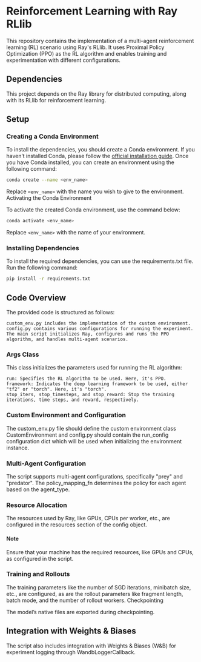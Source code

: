 # Reinforcement Learning with Ray RLlib

This repository contains the implementation of a multi-agent reinforcement learning (RL) scenario using Ray's RLlib. It uses Proximal Policy Optimization (PPO) as the RL algorithm and enables training and experimentation with different configurations.

## Dependencies
This project depends on the Ray library for distributed computing, along with its RLlib for reinforcement learning.

## Setup

### Creating a Conda Environment
To install the dependencies, you should create a Conda environment. If you haven’t installed Conda, please follow the [official installation guide](https://docs.conda.io/projects/conda/en/latest/user-guide/install/index.html). Once you have Conda installed, you can create an environment using the following command:

```sh
conda create --name <env_name>
```

Replace ```<env_name>``` with the name you wish to give to the environment.
Activating the Conda Environment

To activate the created Conda environment, use the command below:

```sh
conda activate <env_name>
```

Replace ```<env_name>``` with the name of your environment.

### Installing Dependencies

To install the required dependencies, you can use the requirements.txt file. Run the following command:

```sh
pip install -r requirements.txt
```

## Code Overview

The provided code is structured as follows:

    custom_env.py includes the implementation of the custom environment.
    config.py contains various configurations for running the experiment.
    The main script initializes Ray, configures and runs the PPO algorithm, and handles multi-agent scenarios.

### Args Class

This class initializes the parameters used for running the RL algorithm:

    run: Specifies the RL algorithm to be used. Here, it's PPO.
    framework: Indicates the deep learning framework to be used, either "tf2" or "torch". Here, it's "torch".
    stop_iters, stop_timesteps, and stop_reward: Stop the training iterations, time steps, and reward, respectively.

### Custom Environment and Configuration

The custom_env.py file should define the custom environment class CustomEnvironment and config.py should contain the run_config configuration dict which will be used when initializing the environment instance.
### Multi-Agent Configuration

The script supports multi-agent configurations, specifically "prey" and "predator". The policy_mapping_fn determines the policy for each agent based on the agent_type.
### Resource Allocation

The resources used by Ray, like GPUs, CPUs per worker, etc., are configured in the resources section of the config object.

#### Note

Ensure that your machine has the required resources, like GPUs and CPUs, as configured in the script.

### Training and Rollouts

The training parameters like the number of SGD iterations, minibatch size, etc., are configured, as are the rollout parameters like fragment length, batch mode, and the number of rollout workers.
Checkpointing

The model’s native files are exported during checkpointing.

## Integration with Weights & Biases

The script also includes integration with Weights & Biases (W&B) for experiment logging through WandbLoggerCallback.
